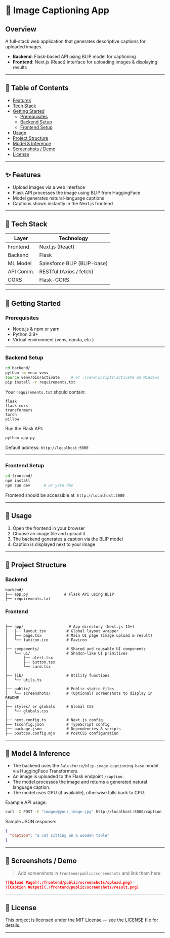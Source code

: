 
# 📸 Image Captioning App

## Overview
A full-stack web application that generates descriptive captions for uploaded images.  

- **Backend**: Flask-based API using BLIP model for captioning  
- **Frontend**: Next.js (React) interface for uploading images & displaying results  

---

## 🚀 Table of Contents

- [Features](#features)  
- [Tech Stack](#tech-stack)  
- [Getting Started](#getting-started)  
  - [Prerequisites](#prerequisites)  
  - [Backend Setup](#backend-setup)  
  - [Frontend Setup](#frontend-setup)  
- [Usage](#usage)  
- [Project Structure](#project-structure)  
- [Model & Inference](#model--inference)  
- [Screenshots / Demo](#screenshots--demo)  
- [License](#license)  

---

## ✨ Features

- Upload images via a web interface
- Flask API processes the image using BLIP from HuggingFace
- Model generates natural-language captions
- Captions shown instantly in the Next.js frontend

---

## 🧰 Tech Stack

| Layer      | Technology                          |
|------------|-------------------------------------|
| Frontend   | Next.js (React)                     |
| Backend    | Flask                               |
| ML Model   | Salesforce BLIP (BLIP-base)         |
| API Comm.  | RESTful (Axios / fetch)             |
| CORS       | Flask-CORS                          |

---

## 🏁 Getting Started

### Prerequisites

- Node.js & npm or yarn  
- Python 3.8+  
- Virtual environment (venv, conda, etc.)  

---

### Backend Setup

```bash
cd backend/
python -m venv venv
source venv/bin/activate     # or .\venv\Scripts\activate on Windows
pip install -r requirements.txt
```

Your `requirements.txt` should contain:

```
flask
flask-cors
transformers
torch
pillow
```

Run the Flask API:

```bash
python app.py
```

Default address: `http://localhost:5000`

---

### Frontend Setup

```bash
cd frontend/
npm install
npm run dev      # or yarn dev
```

Frontend should be accessible at: `http://localhost:3000`

---

## 🧪 Usage

1. Open the frontend in your browser  
2. Choose an image file and upload it  
3. The backend generates a caption via the BLIP model  
4. Caption is displayed next to your image  

---

## 📁 Project Structure

### Backend

```
backend/
├── app.py                # Flask API using BLIP
├── requirements.txt
```

### Frontend

```

├── app/                    # App directory (Next.js 13+)
│   ├── layout.tsx         # Global layout wrapper
│   ├── page.tsx           # Main UI page (image upload & result)
│   └── favicon.ico        # Favicon
│
├── components/            # Shared and reusable UI components
│   └── ui/                # Shadcn-like UI primitives
│       ├── alert.tsx
│       ├── button.tsx
│       └── card.tsx
│
├── lib/                   # Utility functions
│   └── utils.ts
│
├── public/                # Public static files
│   └── screenshots/       # (Optional) screenshots to display in README
│
├── styles/ or globals     # Global CSS
│   └── globals.css
│
├── next.config.ts         # Next.js config
├── tsconfig.json          # TypeScript config
├── package.json           # Dependencies & scripts
├── postcss.config.mjs     # PostCSS configuration
```

---

## 🧠 Model & Inference

- The backend uses the `Salesforce/blip-image-captioning-base` model via HuggingFace Transformers.
- An image is uploaded to the Flask endpoint `/caption`.
- The model processes the image and returns a generated natural language caption.
- The model uses GPU (if available), otherwise falls back to CPU.

Example API usage:
```bash
curl -X POST -F "image=@your_image.jpg" http://localhost:5000/caption
```

Sample JSON response:
```json
{
  "caption": "a cat sitting on a wooden table"
}
```

---

## 📸 Screenshots / Demo

> Add screenshots in `frontend/public/screenshots` and link them here:

```md
![Upload Page](./frontend/public/screenshots/upload.png)
![Caption Output](./frontend/public/screenshots/result.png)
```

---


## 📄 License

This project is licensed under the MIT License — see the [LICENSE](LICENSE) file for details.

---

